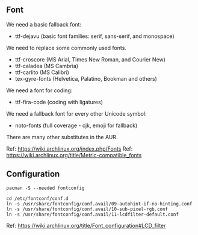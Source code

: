 ## Font

We need a basic fallback font:

* ttf-dejavu (basic font families: serif, sans-serif, and monospace)

We need to replace some commonly used fonts.

* ttf-croscore (MS Arial, Times New Roman, and Courier New)
* ttf-caladea (MS Cambria)
* ttf-carlito (MS Calibri)
* tex-gyre-fonts (Helvetica, Palatino, Bookman and others)

We need a font for coding:

* ttf-fira-code (coding with ligatures)

We need a fallback font for every other Unicode symbol:

* noto-fonts (full coverage - cjk, emoji for fallback)

There are many other substitutes in the AUR.

Ref: <https://wiki.archlinux.org/index.php/Fonts>
Ref: <https://wiki.archlinux.org/title/Metric-compatible_fonts>

## Configuration

`pacman -S --needed fontconfig`

```
cd /etc/fontconf/conf.d
ln -s /usr/share/fontconfig/conf.avail/09-autohint-if-no-hinting.conf
ln -s /usr/share/fontconfig/conf.avail/10-sub-pixel-rgb.conf
ln -s /usr/share/fontconfig/conf.avail/11-lcdfilter-default.conf
```

Ref: <https://wiki.archlinux.org/title/Font_configuration#LCD_filter>
